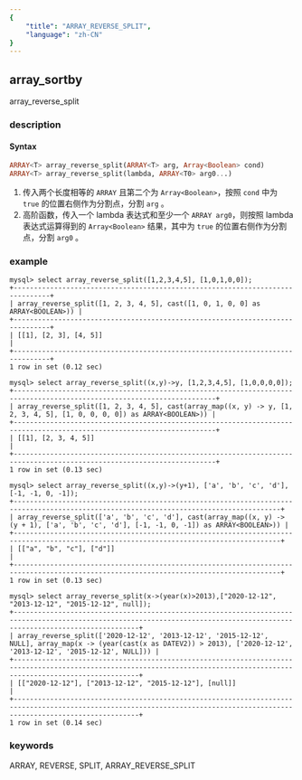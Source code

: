 ```yaml
---
{
    "title": "ARRAY_REVERSE_SPLIT",
    "language": "zh-CN"
}
---
```


<!-- 
Licensed to the Apache Software Foundation (ASF) under one
or more contributor license agreements.  See the NOTICE file
distributed with this work for additional information
regarding copyright ownership.  The ASF licenses this file
to you under the Apache License, Version 2.0 (the
"License"); you may not use this file except in compliance
with the License.  You may obtain a copy of the License at
  http://www.apache.org/licenses/LICENSE-2.0
Unless required by applicable law or agreed to in writing,
software distributed under the License is distributed on an
"AS IS" BASIS, WITHOUT WARRANTIES OR CONDITIONS OF ANY
KIND, either express or implied.  See the License for the
specific language governing permissions and limitations
under the License.
-->

## array_sortby

array_reverse_split

### description

#### Syntax

```sql
ARRAY<T> array_reverse_split(ARRAY<T> arg, Array<Boolean> cond)
ARRAY<T> array_reverse_split(lambda, ARRAY<T0> arg0...)
```

1. 传入两个长度相等的 `ARRAY` 且第二个为 `Array<Boolean>`，按照 `cond` 中为 `true` 的位置右侧作为分割点，分割 `arg` 。
2. 高阶函数，传入一个 lambda 表达式和至少一个 `ARRAY arg0`，则按照 lambda 表达式运算得到的 `Array<Boolean>` 结果，其中为 `true` 的位置右侧作为分割点，分割 `arg0` 。

### example

```
mysql> select array_reverse_split([1,2,3,4,5], [1,0,1,0,0]);
+-------------------------------------------------------------------------------+
| array_reverse_split([1, 2, 3, 4, 5], cast([1, 0, 1, 0, 0] as ARRAY<BOOLEAN>)) |
+-------------------------------------------------------------------------------+
| [[1], [2, 3], [4, 5]]                                                         |
+-------------------------------------------------------------------------------+
1 row in set (0.12 sec)

mysql> select array_reverse_split((x,y)->y, [1,2,3,4,5], [1,0,0,0,0]);
+------------------------------------------------------------------------------------------------------------------------+
| array_reverse_split([1, 2, 3, 4, 5], cast(array_map((x, y) -> y, [1, 2, 3, 4, 5], [1, 0, 0, 0, 0]) as ARRAY<BOOLEAN>)) |
+------------------------------------------------------------------------------------------------------------------------+
| [[1], [2, 3, 4, 5]]                                                                                                    |
+------------------------------------------------------------------------------------------------------------------------+
1 row in set (0.13 sec)

mysql> select array_reverse_split((x,y)->(y+1), ['a', 'b', 'c', 'd'], [-1, -1, 0, -1]);
+----------------------------------------------------------------------------------------------------------------------------------------+
| array_reverse_split(['a', 'b', 'c', 'd'], cast(array_map((x, y) -> (y + 1), ['a', 'b', 'c', 'd'], [-1, -1, 0, -1]) as ARRAY<BOOLEAN>)) |
+----------------------------------------------------------------------------------------------------------------------------------------+
| [["a", "b", "c"], ["d"]]                                                                                                               |
+----------------------------------------------------------------------------------------------------------------------------------------+
1 row in set (0.13 sec)

mysql> select array_reverse_split(x->(year(x)>2013),["2020-12-12", "2013-12-12", "2015-12-12", null]);
+---------------------------------------------------------------------------------------------------------------------------------------------------------------------------+
| array_reverse_split(['2020-12-12', '2013-12-12', '2015-12-12', NULL], array_map(x -> (year(cast(x as DATEV2)) > 2013), ['2020-12-12', '2013-12-12', '2015-12-12', NULL])) |
+---------------------------------------------------------------------------------------------------------------------------------------------------------------------------+
| [["2020-12-12"], ["2013-12-12", "2015-12-12"], [null]]                                                                                                                    |
+---------------------------------------------------------------------------------------------------------------------------------------------------------------------------+
1 row in set (0.14 sec)
```

### keywords

ARRAY, REVERSE, SPLIT, ARRAY_REVERSE_SPLIT
